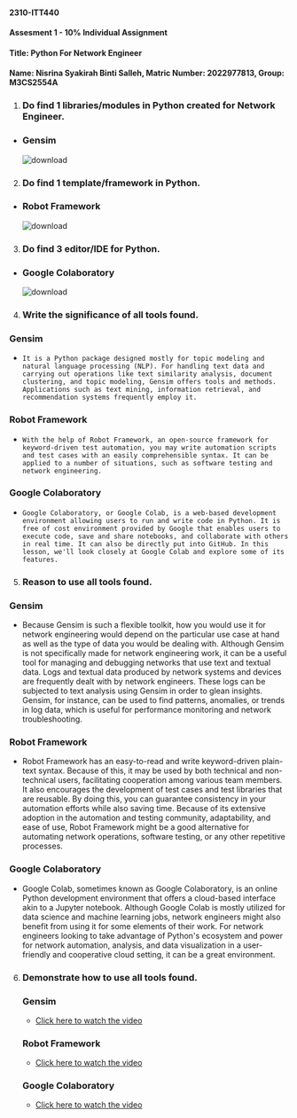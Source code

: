 #### 2310-ITT440
#### Assesment 1 - 10% Individual Assignment
#### Title: Python For Network Engineer
#### Name: Nisrina Syakirah Binti Salleh, Matric Number: 2022977813, Group: M3CS2554A

1.	### Do find 1 libraries/modules in Python created for Network Engineer.
-	### Gensim
      ![download](https://github.com/addff/2310-ITT440/assets/146958474/d086e65b-fce9-4672-aab2-cf2b07393bd0)


2.	### Do find 1 template/framework in Python.
-	### Robot Framework
    ![download](https://github.com/addff/2310-ITT440/assets/146958474/d42fb3a2-938e-42d0-870e-15a217bd5f1a)


3.	### Do find 3 editor/IDE for Python.
-	### Google Colaboratory
      ![download](https://github.com/addff/2310-ITT440/assets/146958474/441bcd27-320c-44fc-a9ff-265a6a23d45e)


4.	### Write the significance of all tools found.

### Gensim
-     It is a Python package designed mostly for topic modeling and natural language processing (NLP). For handling text data and carrying out operations like text similarity analysis, document clustering, and topic modeling, Gensim offers tools and methods. Applications such as text mining, information retrieval, and recommendation systems frequently employ it.

### Robot Framework
-     With the help of Robot Framework, an open-source framework for keyword-driven test automation, you may write automation scripts and test cases with an easily comprehensible syntax. It can be applied to a number of situations, such as software testing and network engineering.

### Google Colaboratory
-     Google Colaboratory, or Google Colab, is a web-based development environment allowing users to run and write code in Python. It is free of cost environment provided by Google that enables users to execute code, save and share notebooks, and collaborate with others in real time. It can also be directly put into GitHub. In this lesson, we'll look closely at Google Colab and explore some of its features.

5.	### Reason to use all tools found. 

### Gensim
-	Because Gensim is such a flexible toolkit, how you would use it for network engineering would depend on the particular use case at hand as well as the type of data you would be dealing with. Although Gensim is not specifically made for network engineering work, it can be a useful tool for managing and debugging networks that use text and textual data. Logs and textual data produced by network systems and devices are frequently dealt with by network engineers. These logs can be subjected to text analysis using Gensim in order to glean insights. Gensim, for instance, can be used to find patterns, anomalies, or trends in log data, which is useful for performance monitoring and network troubleshooting.

### Robot Framework
-	Robot Framework has an easy-to-read and write keyword-driven plain-text syntax. Because of this, it may be used by both technical and non-technical users, facilitating cooperation among various team members. It also encourages the development of test cases and test libraries that are reusable. By doing this, you can guarantee consistency in your automation efforts while also saving time.  Because of its extensive adoption in the automation and testing community, adaptability, and ease of use, Robot Framework might be a good alternative for automating network operations, software testing, or any other repetitive processes. 

### Google Colaboratory
-	Google Colab, sometimes known as Google Colaboratory, is an online Python development environment that offers a cloud-based interface akin to a Jupyter notebook. Although Google Colab is mostly utilized for data science and machine learning jobs, network engineers might also benefit from using it for some elements of their work. For network engineers looking to take advantage of Python's ecosystem and power for network automation, analysis, and data visualization in a user-friendly and cooperative cloud setting, it can be a great environment.

6.  ### Demonstrate how to use all tools found.

      ### Gensim
     -  <a href="https://drive.google.com/file/d/1uoIJ2y2snunntBJqRWZfQPFroajdEws7/view?usp=sharing">Click here to watch the video</a>

      ### Robot Framework
     -  <a href="https://drive.google.com/file/d/1tXmunwBjYL2tgIL9LankWq-cd-3s9D5c/view?usp=sharing">Click here to watch the video</a>

      ### Google Colaboratory
     -  <a href="https://drive.google.com/file/d/1bHyWZ-r8aTqNeak458uxASUcc3ZEFMY3/view?usp=sharing">Click here to watch the video</a>
